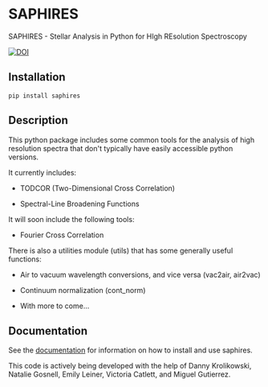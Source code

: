 # SAPHIRES
SAPHIRES - Stellar Analysis in Python for HIgh REsolution Spectroscopy

[![DOI](https://zenodo.org/badge/183699708.svg)](https://zenodo.org/badge/latestdoi/183699708)


## Installation

`pip install saphires`


## Description

This python package includes some common tools for the analysis of high resolution spectra 
that don't typically have easily accessible python versions.

It currently includes:

- TODCOR (Two-Dimensional Cross Correlation)

- Spectral-Line Broadening Functions

It will soon include the following tools:

- Fourier Cross Correlation


There is also a utilities module (utils) that has some generally useful functions:

- Air to vacuum wavelength conversions, and vice versa (vac2air, air2vac)

- Continuum normalization (cont_norm)

- With more to come...

## Documentation

See the [documentation](https://saphires.readthedocs.io/en/latest/index.html) for information on how to install and use saphires.



This code is actively being developed with the help of Danny Krolikowski, Natalie Gosnell, Emily Leiner, Victoria Catlett, and Miguel Gutierrez.


